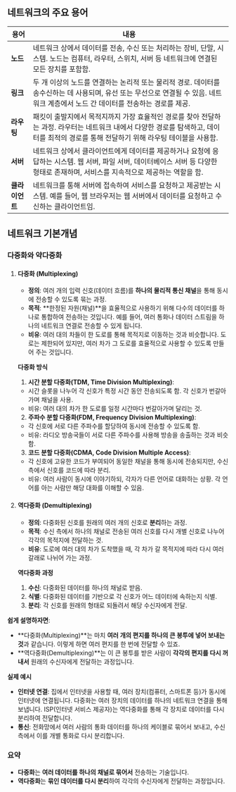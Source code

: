 ## 네트워크의 주요 용어
| 용어       | 내용                                                                 |
|------------|----------------------------------------------------------------------|
| **노드**   | 네트워크 상에서 데이터를 전송, 수신 또는 처리하는 장비, 단말, 시스템. 노드는 컴퓨터, 라우터, 스위치, 서버 등 네트워크에 연결된 모든 장치를 포함함. |
| **링크**   | 두 개 이상의 노드를 연결하는 논리적 또는 물리적 경로. 데이터를 송수신하는 데 사용되며, 유선 또는 무선으로 연결될 수 있음. 네트워크 계층에서 노드 간 데이터를 전송하는 경로를 제공. |
| **라우팅** | 패킷이 출발지에서 목적지까지 가장 효율적인 경로를 찾아 전달하는 과정. 라우터는 네트워크 내에서 다양한 경로를 탐색하고, 데이터를 최적의 경로를 통해 전달하기 위해 라우팅 테이블을 사용함. |
| **서버**   | 네트워크 상에서 클라이언트에게 데이터를 제공하거나 요청에 응답하는 시스템. 웹 서버, 파일 서버, 데이터베이스 서버 등 다양한 형태로 존재하며, 서비스를 지속적으로 제공하는 역할을 함. |
| **클라이언트** | 네트워크를 통해 서버에 접속하여 서비스를 요청하고 제공받는 시스템. 예를 들어, 웹 브라우저는 웹 서버에서 데이터를 요청하고 수신하는 클라이언트임. |


## 네트워크 기본개념

### 다중화와 약다중화

1. #### **다중화 (Multiplexing)**
    - **정의**: 여러 개의 입력 신호(데이터 흐름)를 **하나의 물리적 통신 채널**을 통해 동시에 전송할 수 있도록 묶는 과정.
    - **목적**: **한정된 자원(채널)**을 효율적으로 사용하기 위해 다수의 데이터를 하나로 통합하여 전송하는 것입니다. 예를 들어, 여러 통화나 데이터 스트림을 하나의 네트워크 연결로 전송할 수 있게 됩니다.
    - **비유**: 여러 대의 차들이 한 도로를 통해 목적지로 이동하는 것과 비슷합니다. 도로는 제한되어 있지만, 여러 차가 그 도로를 효율적으로 사용할 수 있도록 만들어 주는 것입니다.
    
    **다중화 방식**
    1. **시간 분할 다중화(TDM, Time Division Multiplexing)**:
    - 시간 슬롯을 나누어 각 신호가 특정 시간 동안 전송되도록 함. 각 신호가 번갈아가며 채널을 사용.
    - 비유: 여러 대의 차가 한 도로를 일정 시간마다 번갈아가며 달리는 것.
    
    2. **주파수 분할 다중화(FDM, Frequency Division Multiplexing)**:
    - 각 신호에 서로 다른 주파수를 할당하여 동시에 전송할 수 있도록 함.
    - 비유: 라디오 방송국들이 서로 다른 주파수를 사용해 방송을 송출하는 것과 비슷함.

    3. **코드 분할 다중화(CDMA, Code Division Multiple Access)**:
    - 각 신호에 고유한 코드가 부여되어 동일한 채널을 통해 동시에 전송되지만, 수신 측에서 신호를 코드에 따라 분리.
    - 비유: 여러 사람이 동시에 이야기하되, 각자가 다른 언어로 대화하는 상황. 각 언어를 아는 사람만 해당 대화를 이해할 수 있음.

2. #### **역다중화 (Demultiplexing)**
    - **정의**: 다중화된 신호를 원래의 여러 개의 신호로 **분리**하는 과정.
    - **목적**: 수신 측에서 하나의 채널로 전송된 여러 신호를 다시 개별 신호로 나누어 각각의 목적지에 전달하는 것.
    - **비유**: 도로에 여러 대의 차가 도착했을 때, 각 차가 갈 목적지에 따라 다시 여러 갈래로 나뉘어 가는 과정.

    **역다중화 과정**
    1. **수신**: 다중화된 데이터를 하나의 채널로 받음.
    2. **식별**: 다중화된 데이터를 기반으로 각 신호가 어느 데이터에 속하는지 식별.
    3. **분리**: 각 신호를 원래의 형태로 되돌려서 해당 수신자에게 전달.

**쉽게 설명하자면**:
- **다중화(Multiplexing)**는 마치 **여러 개의 편지를 하나의 큰 봉투에 넣어 보내는 것**과 같습니다. 이렇게 하면 여러 편지를 한 번에 전달할 수 있죠.
- **역다중화(Demultiplexing)**는 이 큰 봉투를 받은 사람이 **각각의 편지를 다시 꺼내서** 원래의 수신자에게 전달하는 과정입니다.

 **실제 예시**
- **인터넷 연결**: 집에서 인터넷을 사용할 때, 여러 장치(컴퓨터, 스마트폰 등)가 동시에 인터넷에 연결됩니다. 다중화는 여러 장치의 데이터를 하나의 네트워크 연결을 통해 보냅니다. ISP(인터넷 서비스 제공자)는 역다중화를 통해 각 장치로 데이터를 다시 분리하여 전달합니다.
- **통신**: 전화망에서 여러 사람의 통화 데이터를 하나의 케이블로 묶어서 보내고, 수신 측에서 이를 개별 통화로 다시 분리합니다.

 ### **요약**
 - **다중화**는 **여러 데이터를 하나의 채널로 묶어서** 전송하는 기술입니다.
 - **역다중화**는 **묶인 데이터를 다시 분리**하여 각각의 수신자에게 전달하는 과정입니다.

